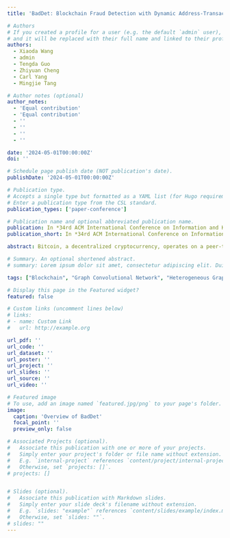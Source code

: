 ```yaml
---
title: 'BadDet: Blockchain Fraud Detection with Dynamic Address-Transaction Graph Convolutional Networks'

# Authors
# If you created a profile for a user (e.g. the default `admin` user), write the username (folder name) here
# and it will be replaced with their full name and linked to their profile.
authors:
  - Xiaoda Wang
  - admin
  - Tengda Guo
  - Zhiyuan Cheng
  - Carl Yang 
  - Mingjie Tang

# Author notes (optional)
author_notes:
  - 'Equal contribution'
  - 'Equal contribution'
  - ''
  - ''
  - ''
  - ''

date: '2024-05-01T00:00:00Z'
doi: ''

# Schedule page publish date (NOT publication's date).
publishDate: '2024-05-01T00:00:00Z'

# Publication type.
# Accepts a single type but formatted as a YAML list (for Hugo requirements).
# Enter a publication type from the CSL standard.
publication_types: ['paper-conference']

# Publication name and optional abbreviated publication name.
publication: In *34rd ACM International Conference on Information and Knowledge Management (KDD 2025, In Submission)*
publication_short: In *34rd ACM International Conference on Information and Knowledge Management (KDD 2025, In Submission)*

abstract: Bitcoin, a decentralized cryptocurrency, operates on a peer-to-peer Blockchain network that eliminates the need for parties to disclose personal information. This anonymity, however, increases the potential for malicious transactions. While efforts have been made to identify fraudulent Bitcoin transactions, current methods largely overlook behavioral analysis in address classification and the identification of user entity as addresses with similar behaviors. In addition, the dynamic and imbalanced attributes of Bitcoin addresses complicate the detection of anomalous information, which are rarely considered in prior works. In this paper, we propose BadDet, a dynamic Graph Convolutional Network (GCN) framework for fraud detection in Blockchain. Technically, we introduce three key designs. Firstly, we construct the first dynamic Bitcoin address-transaction dataset by transforming Bitcoin addresses and transactions into a heterogeneous graph structure. This dataset includes five types of address behaviors and over 850k real-world Bitcoin addresses. Secondly, we propose a clustering algorithm to efficiently construct the user entity graph and formulate the user entity features. Lastly, we propose a dynamic GCN which employs an unsupervised feature generation method to derive low-dimensional representations for effective fraudulent address identification. And we adapt GCN along the temporal dimension to dynamically update the weight matrices of different GCN layers. Experimental results show that our proposed framework outperforms state-of-the-art Bitcoin address classifiers, achieving an F1-score of 84.9% and an AUC of 95.8%. We open-source the dataset and our implementations to encourage further research.

# Summary. An optional shortened abstract.
# summary: Lorem ipsum dolor sit amet, consectetur adipiscing elit. Duis posuere tellus ac convallis placerat. Proin tincidunt magna sed ex sollicitudin condimentum.

tags: ["Blockchain", "Graph Convolutional Network", "Heterogeneous Graph"]

# Display this page in the Featured widget?
featured: false

# Custom links (uncomment lines below)
# links:
# - name: Custom Link
#   url: http://example.org

url_pdf: ''
url_code: ''
url_dataset: ''
url_poster: ''
url_project: ''
url_slides: ''
url_source: ''
url_video: ''

# Featured image
# To use, add an image named `featured.jpg/png` to your page's folder.
image:
  caption: 'Overview of BadDet'
  focal_point: ''
  preview_only: false

# Associated Projects (optional).
#   Associate this publication with one or more of your projects.
#   Simply enter your project's folder or file name without extension.
#   E.g. `internal-project` references `content/project/internal-project/index.md`.
#   Otherwise, set `projects: []`.
# projects: []


# Slides (optional).
#   Associate this publication with Markdown slides.
#   Simply enter your slide deck's filename without extension.
#   E.g. `slides: "example"` references `content/slides/example/index.md`.
#   Otherwise, set `slides: ""`.
# slides: ""
---
```


<!-- {{% callout note %}}
Click the _Cite_ button above to demo the feature to enable visitors to import publication metadata into their reference management software.
{{% /callout %}}

{{% callout note %}}
Create your slides in Markdown - click the _Slides_ button to check out the example.
{{% /callout %}}

Add the publication's **full text** or **supplementary notes** here. You can use rich formatting such as including [code, math, and images](https://docs.hugoblox.com/content/writing-markdown-latex/). -->